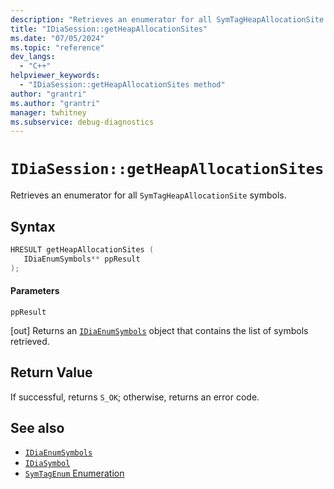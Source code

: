 ```yaml
---
description: "Retrieves an enumerator for all SymTagHeapAllocationSite symbols."
title: "IDiaSession::getHeapAllocationSites"
ms.date: "07/05/2024"
ms.topic: "reference"
dev_langs:
  - "C++"
helpviewer_keywords:
  - "IDiaSession::getHeapAllocationSites method"
author: "grantri"
ms.author: "grantri"
manager: twhitney
ms.subservice: debug-diagnostics
---
```

# `IDiaSession::getHeapAllocationSites`

Retrieves an enumerator for all `SymTagHeapAllocationSite` symbols.

## Syntax

```C++
HRESULT getHeapAllocationSites ( 
   IDiaEnumSymbols** ppResult
);
```

#### Parameters

 `ppResult`

[out] Returns an [`IDiaEnumSymbols`](../../debugger/debug-interface-access/idiaenumsymbols.md) object that contains the list of symbols retrieved.

## Return Value

 If successful, returns `S_OK`; otherwise, returns an error code.

## See also

- [`IDiaEnumSymbols`](../../debugger/debug-interface-access/idiaenumsymbols.md)
- [`IDiaSymbol`](../../debugger/debug-interface-access/idiasymbol.md)
- [`SymTagEnum` Enumeration](../../debugger/debug-interface-access/symtagenum.md)
